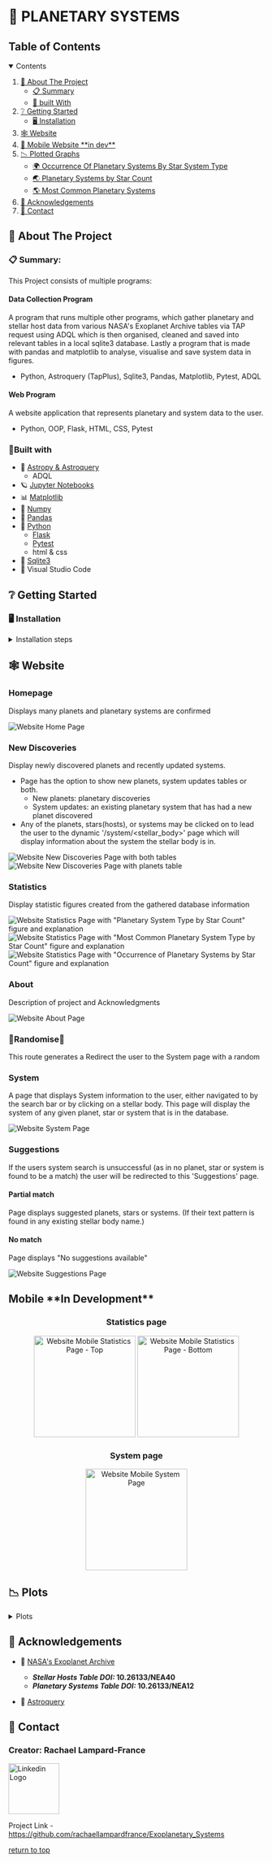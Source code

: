<a id='top'></a>

# 🌌 PLANETARY SYSTEMS

<a id='table_of_contents'></a>

## Table of Contents
<details open>
<summary>Contents</summary>

1. [📖 About The Project](#about_the_project)
    - [📋 Summary](#summary)
    - [🔧 built With](#built_with)
2. [❔ Getting Started](#getting_started)
    - [🖥️ Installation](#installation)
3. [🕸️ Website](#website)
4. [📱 Mobile Website \*\*in dev\*\*](#mobile_web)
5. [📉 Plotted Graphs](#plots)
    - [🌍 Occurrence Of Planetary Systems By Star System Type](#plot1)
    - [🌏 Planetary Systems by Star Count](#plot2)
    - [🌎 Most Common Planetary Systems](#plot3)
6. [📡 Acknowledgements](#acknowledgements)
7. [📧 Contact](#contact)

<!-- 🌠☄️👩‍🚀👩‍💻👩‍🔬💬💭🥼📻🔍📷📃📝✒️📊📆🗃️🪐 -->
</details>

<a id='about_the_project'></a>

## 📖 About The Project
<a id='summary'></a>

### 📋 Summary:
This Project consists of multiple programs:
#### Data Collection Program
A program that runs multiple other programs, which gather planetary and stellar host data from various NASA's Exoplanet Archive tables via TAP request using ADQL which is then organised, cleaned and saved into relevant tables in a local sqlite3 database. Lastly a program that is made with pandas and matplotlib to analyse, visualise and save system data in figures.
- Python, Astroquery (TapPlus), Sqlite3, Pandas, Matplotlib, Pytest, ADQL

#### Web Program
A website application that represents planetary and system data to the user.
- Python, OOP, Flask, HTML, CSS, Pytest

<a id='built_with'></a>

### 🔧Built with

- 🌌 [Astropy & Astroquery](https://astroquery.readthedocs.io/en/latest/index.html)
    - ADQL 
- 🪐 [Jupyter Notebooks](https://docs.jupyter.org/en/stable/install.html)
- 📊 [Matplotlib](https://matplotlib.org/stable/install/index.html)
- 🔢 [Numpy](https://numpy.org/install/)
- 🐼 [Pandas](https://pandas.pydata.org/docs/getting_started/install.html)
- 🐍 [Python](https://www.python.org/downloads/)
    - [Flask](https://flask.palletsprojects.com/en/stable/)
    - [Pytest](https://docs.pytest.org/en/stable/)
    - html & css
- 🌿 [Sqlite3](https://www.sqlite.org/)
- 💠 Visual Studio Code

<a id='getting_started'></a>

## ❔ Getting Started

<a id='installation'></a>

### 🖥️ Installation

<details closed>
<summary>Installation steps</summary>

1. Fork this repository
    - git clone https://github.com/rachaellampardfrance/Exoplanetary_Systems
2. Install requirements.txt

        $pip install -r requirements.txt
</details>


<a id="website"></a>

## 🕸️ Website

### Homepage
Displays many planets and planetary systems are confirmed

<img src='static/readme_imgs/home.png' alt='Website Home Page'>

### New Discoveries
Display newly discovered planets and recently updated systems.
- Page has the option to show new planets, system updates tables or both.
    - New planets: planetary discoveries
    - System updates: an existing planetary system that has had a new planet discovered
- Any of the planets, stars(hosts), or systems may be clicked on to lead the user to the dynamic '/system/<stellar_body>' page which will display information about the system the stellar body is in. 

<img src='static/readme_imgs/new_disc_both.png' alt='Website New Discoveries Page with both tables'>

<img src='static/readme_imgs/new_disc_planets.png' alt='Website New Discoveries Page with planets table'>

### Statistics
Display statistic figures created from the gathered database information

<img src='static/readme_imgs/statistics.png' alt='Website Statistics Page with "Planetary System Type by Star Count" figure and explanation'>

<img src='static/readme_imgs/statistics_2.png' alt='Website Statistics Page with "Most Common Planetary System Type by Star Count" figure and explanation'>

<img src='static/readme_imgs/statistics_3.png' alt='Website Statistics Page with "Occurrence of Planetary Systems by Star Count" figure and explanation'>

### About
Description of project and Acknowledgments

<img src='static/readme_imgs/about.png' alt='Website About Page'>

### 🎲Randomise🎲
This route generates a Redirect the user to the System page with a random 

### System
A page that displays System information to the user, either navigated to by the search bar or by clicking on a stellar body. This page will display the system of any given planet, star or system that is in the database.

<img src='static/readme_imgs/system.png' alt='Website System Page'>

### Suggestions
If the users system search is unsuccessful (as in no planet, star or system is found to be a match) the user will be redirected to this 'Suggestions' page.

#### Partial match
Page displays suggested planets, stars or systems. (If their text pattern is found in any existing stellar body name.)

#### No match
Page displays "No suggestions available"

<img src='static/readme_imgs/suggestions.png' alt='Website Suggestions Page'>

<a id='mobile_web'></a>

## Mobile \*\*In Development\*\*

### <p align="center">Statistics page</p>
<p align="center">
<img src='static/readme_imgs/mobile_statistics.png' alt='Website Mobile Statistics Page - Top' width='200'>
<img src='static/readme_imgs/mobile_statistics_2.png' alt='Website Mobile Statistics Page - Bottom' width='200'>
</p>

### <p align="center">System page</p>
<p align="center">
<img src='static/readme_imgs/mobile_system.png' alt='Website Mobile System Page' width='200'>
</p>

<a id='plots'></a>

## 📉 Plots
<details closed>
<summary>Plots</summary>
The program creates three plot figures...

<a id='plot1'></a>

#### 🌍**1. Occurrence Of Planetary Systems By Star System Type:**


Intent:
A pie chart representation of what type of systems planets most commonly occur in relation to how many stars are within the system.

Contents:
- Figure
    - Pie chart - *represents data of what systems planets most commonly occur in, related to how many stars are in the system.*
    - Legend - *displays how many stars are in each system on the pie chart related by color.*
    - Additional planetary discovery data - *extra data displayed on the figure represents how many confirmed planetary systems have been discovered as well as individual exoplanets.*

<p align="center">
<img src='static/occurrence_of_planetary_systems_by_star_system_type.png' alt='"occurrence of planetary systems by star system type" pie chart' width='600'>
</p>

<a id='plot2'></a>

#### 🌏**2. Planetary Systems by Star Count:**

Intent:
A figure containing two nested bar charts that represent all observations of exoplanet systems, nested by how many planets occur in each system and organised by how many stars are in the system. This is intended to show the frequency in which exoplanets/multi-planetary systems occur in relation to singular star and binary star systems.

The same data is shown in two formats: scale and log. 'Scale' helps visualise the actual occurrence of planetary systems whereas 'log' is intended to help visualise small frequencies.

Contents:
- Figure
    - Nested bar chart - *represents all observations of planetary systems, nested by how many planets occur in each system and organised by how many stars are in the system.*
    - Nested bar chart LOG - *represents the same data as above but in a log format to help visualise small data*

<p align="center">
<img src='static/exoplanet_systems_by_star_count.png' alt='planetary systems by star count figure image' width='900'>
</p>


<a id='plot3'></a>

#### 🌎**3. Most Common Planetary Systems:**

Intent:
A collection of pie charts which are independent of one another, each corresponding to a type of star/binary star system. Each pie chart represents which is the most common type of planetary system in relation to the star system.

>[!NOTE] These pie charts do not include any planetary systems that would fall in less than 1% of the overall data (this is to prevent small data crowding the data: as this is a visual generalisation)
>
>Additionally note that data that falls in less than the 1% is completely left out of the data.


Contents:
- Figure
    - Pie charts - *Each pie chart represents which is the most common type of planetary system in relation to it's systems star count*
    - Legend - *The legend visualises the planet count by color and applies to all pie charts*

<p align="center">
<img src='static/most_common_exoplanet_systems.png' alt='Most common planetary system pie charts figure' width='900'>
</p>

</details>


<a id='acknowledgements'></a>

## 📡 Acknowledgements

- 🚀 [NASA's Exoplanet Archive](https://exoplanetarchive.ipac.caltech.edu)
    - ***Stellar Hosts Table DOI:* 10.26133/NEA40**
    - ***Planetary Systems Table DOI:* 10.26133/NEA12**


- 🔭 [Astroquery](https://ui.adsabs.harvard.edu/abs/2019AJ....157...98G/abstract)


<a id='contact'></a>

## 📧 Contact

###  Creator: Rachael Lampard-France

<!-- [![Linkedin Logo](linkedin.png)](https://www.linkedin.com/in/rachael-lampard-france-a5995b195/) -->

<a href='https://www.linkedin.com/in/rachael-lampard-france-a5995b195/'><img src='static/icons/linkedin.png' alt='Linkedin Logo' width='100'></a>

Project Link - https://github.com/rachaellampardfrance/Exoplanetary_Systems

[return to top](#top)
